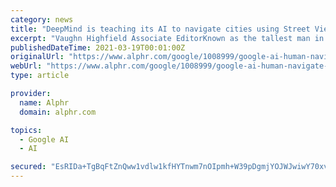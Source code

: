 ```yaml
---
category: news
title: "DeepMind is teaching its AI to navigate cities using Street View images"
excerpt: "Vaughn Highfield Associate EditorKnown as the tallest man in tech (something he’s never personally claimed to be), Vaughn writes about a broad range of technology, from VR worlds to startup ..."
publishedDateTime: 2021-03-19T00:01:00Z
originalUrl: "https://www.alphr.com/google/1008999/google-ai-human-navigate-city"
webUrl: "https://www.alphr.com/google/1008999/google-ai-human-navigate-city"
type: article

provider:
  name: Alphr
  domain: alphr.com

topics:
  - Google AI
  - AI

secured: "EsRIDa+TgBqFtZnQww1vdlw1kfHYTnwm7nOIpmh+W39pDgmjYOJWJwiwY70xvAzJcCVHpmxiaYVoUC7+otenhcZMU1PXTvVxZd4jDohFY+PwCc1f6TDDN0uzqELWPKVi09p2IhRHkakXh8Jm2ybqSh3aSVYh0qosMiaTDyrYawgLi7mUTepSdKRjTx36jouB45Gxn8cHZbdIWlovOLXqr/ygWngB7tEvYHlqdNsytVXq4ySOWKj+gvvoeDr+hJL+plcDSnved1TkB8UAfinkwTxgdfXZiPgIYxKgXf7yWeDdr2oBQra6ZqCEYYsP95PCDK2O/R1pynver45CVWWvQ08Xv2BvHMBHq69uB7Z8y9Q=;ksTZgn0R8QGQbXWEKeFDxA=="
---
```


